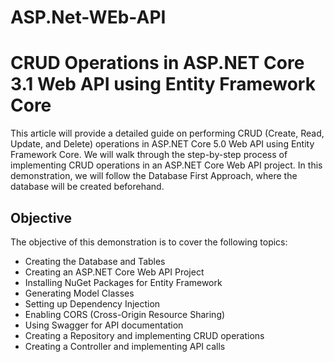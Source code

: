 # ASP.Net-WEb-API
# CRUD Operations in ASP.NET Core 3.1 Web API using Entity Framework Core

This article will provide a detailed guide on performing CRUD (Create, Read, Update, and Delete) operations in ASP.NET Core 5.0 Web API using Entity Framework Core. We will walk through the step-by-step process of implementing CRUD operations in an ASP.NET Core Web API project. In this demonstration, we will follow the Database First Approach, where the database will be created beforehand.

## Objective
The objective of this demonstration is to cover the following topics:
- Creating the Database and Tables
- Creating an ASP.NET Core Web API Project
- Installing NuGet Packages for Entity Framework
- Generating Model Classes
- Setting up Dependency Injection
- Enabling CORS (Cross-Origin Resource Sharing)
- Using Swagger for API documentation
- Creating a Repository and implementing CRUD operations
- Creating a Controller and implementing API calls

 
